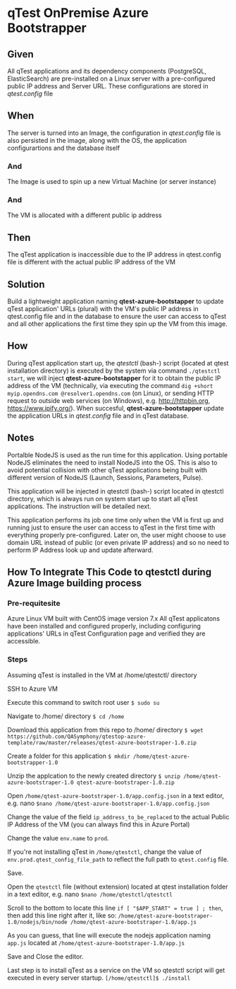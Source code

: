 # qTest OnPremise Azure Bootstrapper

## Given
All qTest applications and its dependency components (PostgreSQL, ElasticSearch) are pre-installed on a Linux server with a pre-configured public IP address and Server URL.
These configurations are stored in *qtest.config* file

## When
The server is turned into an Image, the configuration in *qtest.config* file is also persisted in the image, along with the OS, the application configurartions and the database itself

### And
The Image is used to spin up a new Virtual Machine (or server instance)

### And
The VM is allocated with a different public ip address

## Then
The qTest application is inaccessible due to the IP address in qtest.config file is different with the actual public IP address of the VM

## Solution
Build a lightweight application naming **qtest-azure-bootstapper** to update qTest application' URLs (plural) with the VM's public IP address in qtest.config file and in the database to ensure the user can access to qTest and all other applications the first time they spin up the VM from this image.

## How
During qTest application start up, the *qtestctl* (bash-) script (located at qtest installation directory) is executed by the system via command `./qtestctl start`, we will inject **qtest-azure-bootstapper** for it to obtain the public IP address of the VM (technically, via executing the command ```dig +short myip.opendns.com @resolver1.opendns.com``` (on Linux), or sending HTTP request to outside web services (on Windows), e.g. http://httpbin.org, https://www.ipify.org/). When succesful, **qtest-azure-bootstapper** update the application URLs in *qtest.config* file and in qTest database.

## Notes
Portalble NodeJS is used as the run time for this application. Using portable NodeJS eliminates the need to install NodeJS into the OS. This is also to avoid potential collision with other qTest applications being built with different version of NodeJS (Launch, Sessions, Parameters, Pulse).

This application will be injected in qtestctl (bash-) script located in qtestctl directory, which is always run on system start up to start all qTest applications. The instruction will be detailed next.

This application performs its job one time only when the VM is first up and running just to ensure the user can access to qTest in the first time with everything properly pre-configured. Later on, the user might choose to use domain URL instead of public (or even private IP address) and so no need to perform IP Address look up and update afterward.

## How To Integrate This Code to qtestctl during Azure Image building process

### Pre-requitesite
Azure Linux VM built with CentOS image version 7.x
All qTest applicatons have been installed and configured properly, including configuring applications' URLs in qTest Configuration page and verified they are accessible.

### Steps
Assuming qTest is installed in the VM at /home/qtestctl/ directory

SSH to Azure VM

Execute this command to switch root user
```$ sudo su```

Navigate to /home/ directory
```$ cd /home```

Download this application from this repo to /home/ directory
```$ wget https://github.com/QASymphony/qtestop-azure-template/raw/master/releases/qtest-azure-bootstraper-1.0.zip```

Create a folder for this application
```$ mkdir /home/qtest-azure-bootstrapper-1.0```

Unzip the applcation to the newly created directory
```$ unzip /home/qtest-azure-bootstraper-1.0 qtest-azure-bootstraper-1.0.zip```

Open `/home/qtest-azure-bootstraper-1.0/app.config.json` in a text editor, e.g. nano
```$nano /home/qtest-azure-bootstraper-1.0/app.config.json```

Change the value of the field `ip_address_to_be_replaced` to the actual Public IP Address of the VM (you can always find this in Azure Portal)

Change the value `env.name` to `prod`.

If you're not installing qTest in `/home/qtestctl`, change the value of `env.prod.qtest_config_file_path` to reflect the full path to `qtest.config` file.

Save.

Open the `qtestctl` file (without extension) located at qtest installation folder in a text editor, e.g. nano
```$nano /home/qtestctl/qtestctl```

Scroll to the bottom to locate this line `if [ "$APP_START" = true ] ; then`, then add this line right after it, like so:
```/home/qtest-azure-bootstraper-1.0/nodejs/bin/node /home/qtest-azure-bootstraper-1.0/app.js```

As you can guess, that line will execute the nodejs application naming `app.js` located at `/home/qtest-azure-bootstraper-1.0/app.js`

Save and Close the editor.

Last step is to install qTest as a service on the VM so qtestctl script will get executed in every server startup.
```[/home/qtestctl]$ ./install```
